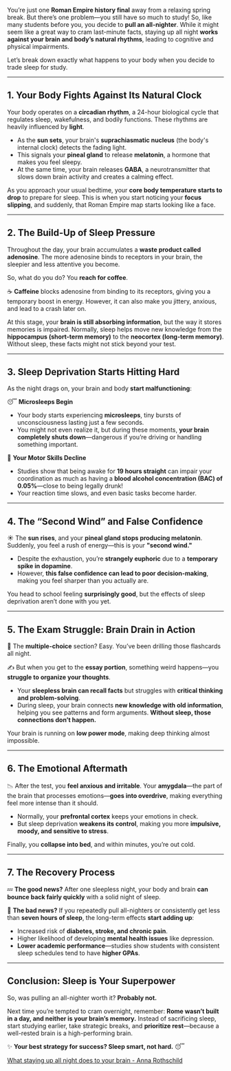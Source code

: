 You’re just one **Roman Empire history final** away from a relaxing spring break. But there’s one problem—you still have so much to study! So, like many students before you, you decide to **pull an all-nighter**. While it might seem like a great way to cram last-minute facts, staying up all night **works against your brain and body’s natural rhythms**, leading to cognitive and physical impairments.

Let’s break down exactly what happens to your body when you decide to trade sleep for study.

---

## **1. Your Body Fights Against Its Natural Clock**

Your body operates on a **circadian rhythm**, a 24-hour biological cycle that regulates sleep, wakefulness, and bodily functions. These rhythms are heavily influenced by **light**.

- As the **sun sets**, your brain's **suprachiasmatic nucleus** (the body's internal clock) detects the fading light.
- This signals your **pineal gland** to release **melatonin**, a hormone that makes you feel sleepy.
- At the same time, your brain releases **GABA**, a neurotransmitter that slows down brain activity and creates a calming effect.

As you approach your usual bedtime, your **core body temperature starts to drop** to prepare for sleep. This is when you start noticing your **focus slipping**, and suddenly, that Roman Empire map starts looking like a face.

---

## **2. The Build-Up of Sleep Pressure**

Throughout the day, your brain accumulates a **waste product called adenosine**. The more adenosine binds to receptors in your brain, the sleepier and less attentive you become.

So, what do you do? You **reach for coffee**.

☕ **Caffeine** blocks adenosine from binding to its receptors, giving you a temporary boost in energy. However, it can also make you jittery, anxious, and lead to a crash later on.

At this stage, your **brain is still absorbing information**, but the way it stores memories is impaired. Normally, sleep helps move new knowledge from the **hippocampus (short-term memory)** to the **neocortex (long-term memory)**. Without sleep, these facts might not stick beyond your test.

---

## **3. Sleep Deprivation Starts Hitting Hard**

As the night drags on, your brain and body **start malfunctioning**:

😴 **Microsleeps Begin**

- Your body starts experiencing **microsleeps**, tiny bursts of unconsciousness lasting just a few seconds.
- You might not even realize it, but during these moments, **your brain completely shuts down**—dangerous if you’re driving or handling something important.

🤕 **Your Motor Skills Decline**

- Studies show that being awake for **19 hours straight** can impair your coordination as much as having a **blood alcohol concentration (BAC) of 0.05%**—close to being legally drunk!
- Your reaction time slows, and even basic tasks become harder.

---

## **4. The “Second Wind” and False Confidence**

☀️ The **sun rises**, and your **pineal gland stops producing melatonin**. Suddenly, you feel a rush of energy—this is your **"second wind."**

- Despite the exhaustion, you’re **strangely euphoric** due to a **temporary spike in dopamine**.
- However, **this false confidence can lead to poor decision-making**, making you feel sharper than you actually are.

You head to school feeling **surprisingly good**, but the effects of sleep deprivation aren’t done with you yet.

---

## **5. The Exam Struggle: Brain Drain in Action**

📝 The **multiple-choice** section? Easy. You’ve been drilling those flashcards all night.

✍️ But when you get to the **essay portion**, something weird happens—you **struggle to organize your thoughts**.

- Your **sleepless brain can recall facts** but struggles with **critical thinking and problem-solving**.
- During sleep, your brain connects **new knowledge with old information**, helping you see patterns and form arguments. **Without sleep, those connections don’t happen.**

Your brain is running on **low power mode**, making deep thinking almost impossible.

---

## **6. The Emotional Aftermath**

📉 After the test, you **feel anxious and irritable**. Your **amygdala**—the part of the brain that processes emotions—**goes into overdrive**, making everything feel more intense than it should.

- Normally, your **prefrontal cortex** keeps your emotions in check.
- But sleep deprivation **weakens its control**, making you more **impulsive, moody, and sensitive to stress**.

Finally, you **collapse into bed**, and within minutes, you’re out cold.

---

## **7. The Recovery Process**

💤 **The good news?** After one sleepless night, your body and brain **can bounce back fairly quickly** with a solid night of sleep.

🚨 **The bad news?** If you repeatedly pull all-nighters or consistently get less than **seven hours of sleep**, the long-term effects **start adding up**:

- Increased risk of **diabetes, stroke, and chronic pain**.
- Higher likelihood of developing **mental health issues** like depression.
- **Lower academic performance**—studies show students with consistent sleep schedules tend to have **higher GPAs**.

---

## **Conclusion: Sleep is Your Superpower**

So, was pulling an all-nighter worth it? **Probably not.**

Next time you’re tempted to cram overnight, remember: **Rome wasn’t built in a day, and neither is your brain’s memory.** Instead of sacrificing sleep, start studying earlier, take strategic breaks, and **prioritize rest**—because a well-rested brain is a high-performing brain.

✨ **Your best strategy for success? Sleep smart, not hard.** 😴

[What staying up all night does to your brain - Anna Rothschild](https://youtu.be/idrbwnWLJ7w?si=L_65t3fbnxiaVI0-)